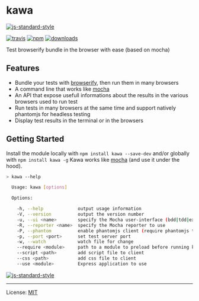 # kawa
[![js-standard-style](https://img.shields.io/badge/code%20style-standard-brightgreen.svg?style=flat)](https://github.com/feross/standard)

[![travis][travis-image]][travis-url]
[![npm][npm-image]][npm-url]
[![downloads][downloads-image]][downloads-url]

[travis-image]: https://img.shields.io/travis/nodys/kawa.svg?style=flat
[travis-url]: https://travis-ci.org/nodys/kawa
[npm-image]: https://img.shields.io/npm/v/kawa.svg?style=flat
[npm-url]: https://npmjs.org/package/kawa
[downloads-image]: https://img.shields.io/npm/dm/nodys.svg?style=flat
[downloads-url]: https://npmjs.org/package/nodys

Test browserify bundle in the browser with ease (based on mocha)

## Features

  - Bundle your tests with [browserify](http://browserify.org/), then run them in many browsers
  - A command line that works like [mocha](http://mochajs.org/)
  - An API that expose usefull informations about the results in the various browsers used to run test
  - Run tests in many browsers at the same time and support natively phantomjs for headless testing
  - Display test results in the terminal or in the browsers

## Getting Started

Install the module locally with `npm install kawa --save-dev` and/or globally with `npm install kawa -g`
Kawa works like [mocha](http://mochajs.org/) (and use it under the hood).


```bash
> kawa --help

  Usage: kawa [options]

  Options:

    -h, --help             output usage information
    -V, --version          output the version number
    -u, --ui <name>        specify the Mocha user-interface (bdd|tdd|exports)
    -R, --reporter <name>  specify the Mocha reporter to use
    -P, --phantom          enable phantomjs client (require phantomjs to be installed)
    -p, --port <port>      set test server port
    -w, --watch            watch file for change
    --require <module>     path to a module to preload before running kawa
    --script <path>        add script file to client
    --css <path>           add css file to client
    --use <module>         Express application to use
```

[![js-standard-style](https://cdn.rawgit.com/feross/standard/master/badge.svg)](https://github.com/feross/standard)

---

License: [MIT](./LICENSE)
